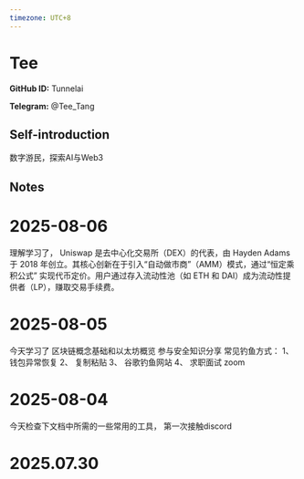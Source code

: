 ```yaml
---
timezone: UTC+8
---
```


# Tee

**GitHub ID:** Tunnelai

**Telegram:** @Tee_Tang

## Self-introduction

数字游民，探索AI与Web3

## Notes

<!-- Content_START -->
# 2025-08-06

理解学习了，
Uniswap 是去中心化交易所（DEX）的代表，由 Hayden Adams 于 2018 年创立。其核心创新在于引入“自动做市商”（AMM）模式，通过“恒定乘积公式” 实现代币定价。用户通过存入流动性池（如 ETH 和 DAI）成为流动性提供者（LP），赚取交易手续费。

# 2025-08-05

今天学习了 区块链概念基础和以太坊概览
参与安全知识分享
常见钓鱼方式：
1、钱包异常恢复 2、 复制粘贴 3、 谷歌钓鱼网站 4、 求职面试 zoom

# 2025-08-04

今天检查下文档中所需的一些常用的工具， 第一次接触discord

# 2025.07.30


<!-- Content_END -->
